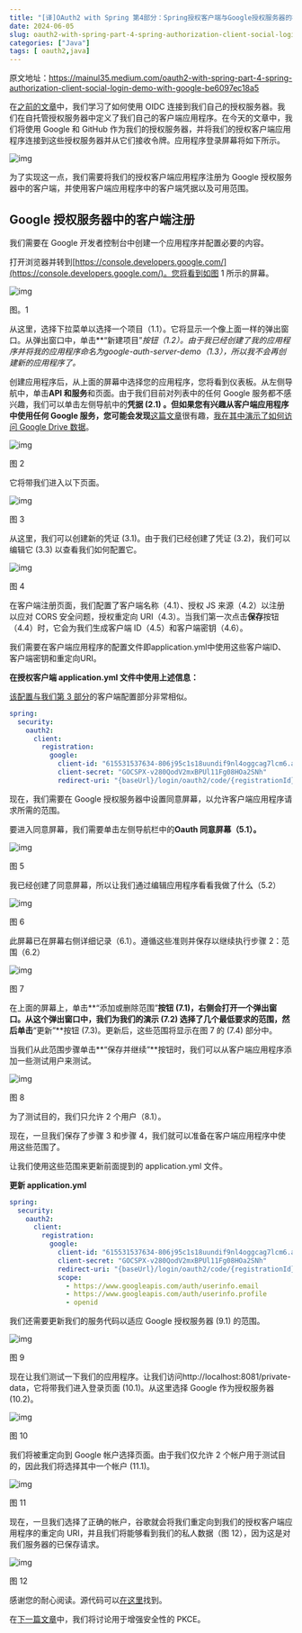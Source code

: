 ```yaml
---
title: "[译]OAuth2 with Spring 第4部分：Spring授权客户端与Google授权服务器的社交登录演示"
date: 2024-06-05
slug: oauth2-with-spring-part-4-spring-authorization-client-social-login-demo-with-google
categories: ["Java"]
tags: [ oauth2,java]
---
```


原文地址：https://mainul35.medium.com/oauth2-with-spring-part-4-spring-authorization-client-social-login-demo-with-google-be6097ec18a5



在[之前的文章](/posts/2024/06/05/oauth2-with-spring-part-3-authorizing-oidc-client-with-via-authorization-code-grant-from-spring/)中，我们学习了如何使用 OIDC 连接到我们自己的授权服务器。我们在自托管授权服务器中定义了我们自己的客户端应用程序。在今天的文章中，我们将使用 Google 和 GitHub 作为我们的授权服务器，并将我们的授权客户端应用程序连接到这些授权服务器并从它们接收令牌。应用程序登录屏幕将如下所示。

![img](https://miro.medium.com/v2/resize:fit:1400/1*cFT5m5Kcfv2siHRYeUZAtg.png)

为了实现这一点，我们需要将我们的授权客户端应用程序注册为 Google 授权服务器中的客户端，并使用客户端应用程序中的客户端凭据以及可用范围。

## Google 授权服务器中的客户端注册

我们需要在 Google 开发者控制台中创建一个应用程序并配置必要的内容。

打开浏览器并转到[https://console.developers.google.com/](https://console.developers.google.com/)。您将看到如图 1 所示的屏幕。

![img](https://miro.medium.com/v2/resize:fit:1400/1*H4Q4NcQ6dmHu61QgHSt4Cg.png)

图。1

从这里，选择下拉菜单以选择一个项目（1.1）。它将显示一个像上面一样的弹出窗口。从弹出窗口中，单击**“新建项目”**按钮（1.2）。由于我已经创建了我的应用程序并将我的应用程序命名为google-auth-server-demo（1.3），所以我不会再创建新的应用程序了*。*

创建应用程序后，从上面的屏幕中选择您的应用程序，您将看到仪表板。从左侧导航中，单击**API 和服务**和页面。由于我们目前对列表中的任何 Google 服务都不感兴趣，我们可以单击左侧导航中的**凭据 (2.1) 。但如果您有兴趣从客户端应用程序中使用任何 Google 服务，您可能会发现**[这篇文章](https://medium.com/@mainul35/access-google-drive-data-with-spring-boot-58caeb2885e0)很有趣，[我在其中演示了如何访问 Google Drive 数据](https://medium.com/@mainul35/access-google-drive-data-with-spring-boot-58caeb2885e0)。

![img](https://miro.medium.com/v2/resize:fit:1400/1*8zpYVwqrYtC75zfwf1RlLg.png)

图 2

它将带我们进入以下页面。

![img](https://miro.medium.com/v2/resize:fit:1400/1*NVyr2Ohds_lOZ0oF6D9PJQ.png)

图 3

从这里，我们可以创建新的凭证 (3.1)。由于我们已经创建了凭证 (3.2)，我们可以编辑它 (3.3) 以查看我们如何配置它。

![img](https://miro.medium.com/v2/resize:fit:1400/1*5kC-tmi_WcMEcCsdg8Zk7w.png)

图 4

在客户端注册页面，我们配置了客户端名称（4.1）、授权 JS 来源（4.2）以注册以应对 CORS 安全问题，授权重定向 URI（4.3）。当我们第一次点击**保存**按钮（4.4）时，它会为我们生成客户端 ID（4.5）和客户端密钥（4.6）。

我们需要在客户端应用程序的配置文件即application.yml中使用这些客户端ID、客户端密钥和重定向URI。

**在授权客户端 application.yml 文件中使用上述信息：**

[该配置与我们第 3 部分](https://medium.com/@mainul35/oauth2-with-spring-part-3-authorizing-oidc-client-with-via-authorization-code-grant-from-spring-67769f9dd68a)的客户端配置部分非常相似。

```yml
spring:
  security:
    oauth2:
      client:
        registration:
          google:
            client-id: "615531537634-806j95c1s18uundif9nl4oggcag7lcm6.apps.googleusercontent.com"
            client-secret: "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"
            redirect-uri: "{baseUrl}/login/oauth2/code/{registrationId}"
```

现在，我们需要在 Google 授权服务器中设置同意屏幕，以允许客户端应用程序请求所需的范围。

要进入同意屏幕，我们需要单击左侧导航栏中的**Oauth 同意屏幕（5.1）。**

![img](https://miro.medium.com/v2/resize:fit:1400/1*hEVXtIk2fd5AsH9fi-4KpA.png)

图 5

我已经创建了同意屏幕，所以让我们通过编辑应用程序看看我做了什么（5.2）

![img](https://miro.medium.com/v2/resize:fit:1400/1*j38r89aeWfbtOceFVM8Opw.png)

图 6

此屏幕已在屏幕右侧详细记录（6.1）。遵循这些准则并保存以继续执行步骤 2：范围（6.2）

![img](https://miro.medium.com/v2/resize:fit:1400/1*ja6jTqqQ7TRjhsRFFHcguQ.png)

图 7

在上面的屏幕上，单击**“添加或删除范围”**按钮 (7.1)，右侧会打开一个弹出窗口。从这个弹出窗口中，我们为我们的演示 (7.2) 选择了几个最低要求的范围，然后单击**“更新”**按钮 (7.3)。更新后，这些范围将显示在图 7 的 (7.4) 部分中。

当我们从此范围步骤单击**“保存并继续”**按钮时，我们可以从客户端应用程序添加一些测试用户来测试。

![img](https://miro.medium.com/v2/resize:fit:1400/1*U2GKSFgAWDFHLUdV2KqfrA.png)

图 8

为了测试目的，我们只允许 2 个用户（8.1）。

现在，一旦我们保存了步骤 3 和步骤 4，我们就可以准备在客户端应用程序中使用这些范围了。

让我们使用这些范围来更新前面提到的 application.yml 文件。

**更新 application.yml**

```yml
spring:
  security:
    oauth2:
      client:
        registration:
          google:
            client-id: "615531537634-806j95c1s18uundif9nl4oggcag7lcm6.apps.googleusercontent.com"
            client-secret: "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"
            redirect-uri: "{baseUrl}/login/oauth2/code/{registrationId}"
            scope:
              - https://www.googleapis.com/auth/userinfo.email
              - https://www.googleapis.com/auth/userinfo.profile
              - openid
```

我们还需要更新我们的服务代码以适应 Google 授权服务器 (9.1) 的范围。

![img](https://miro.medium.com/v2/resize:fit:1400/1*VFa-F8GFwHNq7ZfYncEOAw.png)

图 9

现在让我们测试一下我们的应用程序。让我们访问http://localhost:8081/private-data，它将带我们进入登录页面 (10.1)。从这里选择 Google 作为授权服务器 (10.2)。

![img](https://miro.medium.com/v2/resize:fit:1400/1*ePkYimzmdLdR-4jNRnfD3g.png)

图 10

我们将被重定向到 Google 帐户选择页面。由于我们仅允许 2 个帐户用于测试目的，因此我们将选择其中一个帐户 (11.1)。

![img](https://miro.medium.com/v2/resize:fit:1400/1*AvzoZBWa6qIj6bOY_Imh0A.png)

图 11

现在，一旦我们选择了正确的帐户，谷歌就会将我们重定向到我们的授权客户端应用程序的重定向 URI，并且我们将能够看到我们的私人数据（图 12），因为这是对我们服务器的已保存请求。

![img](https://miro.medium.com/v2/resize:fit:1400/1*Podr7TdG7EFRhuIzN5uj8w.png)

图 12

感谢您的耐心阅读。源代码可以[在这里](https://github.com/mainul35/authorization-server-demo/tree/authorization-server-demo/social-login-with-third-party-auth-server/social-login-client)找到。

在[下一篇文章](/posts/2024/06/05/oauth2-with-spring-part-5-securing-your-spring-boot-application-with-pkce-for-enhanced-security/)中，我们将讨论用于增强安全性的 PKCE。
